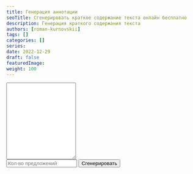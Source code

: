 ```yaml
---
title: Генерация аннотации
seoTitle: Сгенерировать краткое содержание текста онлайн бесплатно
description: Генерация краткого содержания текста
authors: [roman-kurnovskii]
tags: []
categories: []
series:
date: 2022-12-29
draft: false
featuredImage:
weight: 100
---
```



<rawhtml>
<html>
  <head>
    <link rel="stylesheet" href="https://pyscript.net/latest/pyscript.css" />
    <script src="https://pyscript.net/latest/pyscript.js"></script>
  </head>
  <body> 
<py-script src="/en/tracks/disser/utils/pyscript_get_short_text.py">  </py-script>
<div class="w-full mb-4 border border-gray-200 rounded-lg bg-gray-50 dark:bg-gray-700 dark:border-gray-600">
    <div class="px-4 py-2 bg-white rounded-t-lg dark:bg-gray-800">
        <textarea 
            id="pyscripttextarea" rows="13" 
            class="w-full px-0 text-sm text-gray-900 bg-white border-0 dark:bg-gray-800 focus:ring-0 dark:text-white dark:placeholder-gray-400" 
            placeholder="Вставить исходный текст" required>
        </textarea>
    </div>
    <div class="flex justify-end py-2 border-t dark:border-gray-600">
        <input
            id="pyscriptsentnums" type="text" 
            class="p-2.5 bg-gray-50 border border-gray-300 text-gray-900 text-sm rounded-lg focus:ring-blue-500 focus:border-blue-500 block  dark:bg-gray-700 dark:border-gray-600 dark:placeholder-gray-400 dark:text-white dark:focus:ring-blue-500 dark:focus:border-blue-500" 
            placeholder="Кол-во предложений" required/>
        <button
            id="pyscriptbutton" py-click="text_to_short()" type="submit"
            class="py-button inline-flex items-center mx-10 py-2.5 px-8 border-1 text-xs font-medium text-center rounded-lg focus:ring-4 focus:ring-blue-200 dark:focus:ring-blue-900 hover:bg-blue-800">
            Сгенерировать
        </button>
    </div>
</div>
<p id="pyscriptoutput" class="text-yalla"></p>
</body>
</html>
</rawhtml>




